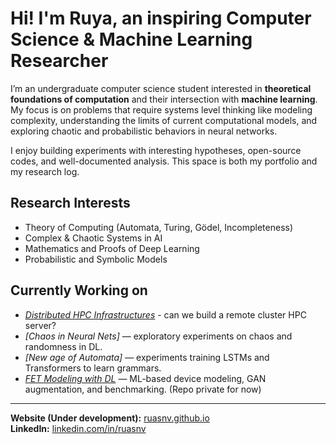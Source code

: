 # Hi! I'm Ruya, an inspiring Computer Science & Machine Learning Researcher

I’m an undergraduate computer science student interested in **theoretical foundations of computation** and their intersection with **machine learning**. My focus is on problems that require systems level thinking like modeling complexity, understanding the limits of current computational models, and exploring chaotic and probabilistic behaviors in neural networks.  

I enjoy building experiments with interesting hypotheses, open-source codes, and well-documented analysis. This space is both my portfolio and my research log.  

## Research Interests
- Theory of Computing (Automata, Turing, Gödel, Incompleteness)  
- Complex & Chaotic Systems in AI  
- Mathematics and Proofs of Deep Learning  
- Probabilistic and Symbolic Models  

## Currently Working on
- *[Distributed HPC Infrastructures](https://github.com/ruasnv/Matcha)* - can we build a remote cluster HPC server?
- *[Chaos in Neural Nets]* — exploratory experiments on chaos and randomness in DL.  
- *[New age of Automata]* — experiments training LSTMs and Transformers to learn grammars.  
- *[FET Modeling with DL](https://github.com/ruasnv/FetModeling)* — ML-based device modeling, GAN augmentation, and benchmarking. (Repo private for now)  

---

**Website (Under development):** [ruasnv.github.io](https://ruasnv.github.io)  
**LinkedIn:** [linkedin.com/in/ruasnv](https://linkedin.com/in/ruasnv)
